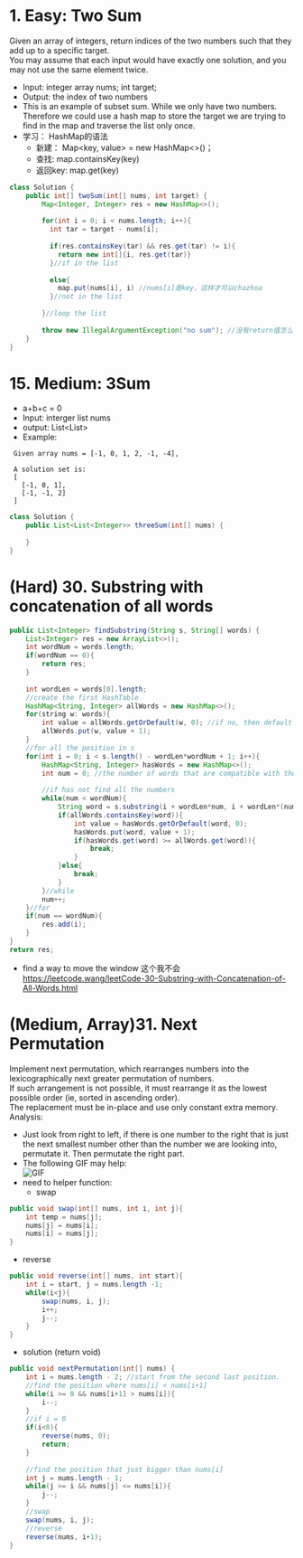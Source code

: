 # 1. Easy: Two Sum
Given an array of integers, return indices of the two numbers such that they add up to a specific target.   
You may assume that each input would have exactly one solution, and you may not use the same element twice.   
* Input: integer array nums; int target;   
* Output: the index of two numbers
* This is an example of subset sum. 
While we only have two numbers. Therefore we could use a hash map to store the target we are trying to find in the map and traverse the list only once.   
* 学习： HashMap的语法
  * 新建： Map<key, value> = new HashMap<>()；
  * 查找: map.containsKey(key)
  * 返回key: map.get(key)
```Java
class Solution {
    public int[] twoSum(int[] nums, int target) {
        Map<Integer, Integer> res = new HashMap<>();
        
        for(int i = 0; i < nums.length; i++){
          int tar = target - nums[i];
          
          if(res.containsKey(tar) && res.get(tar) != i){
            return new int[]{i, res.get(tar)}
          }//if in the list
          
          else{
            map.put(nums[i], i) //nums[i]是key，这样才可以chazhoa
          }//not in the list
          
        }//loop the list
        
        throw new IllegalArgumentException("no sum"); //没有return值怎么办，报exception
    }
}
```

# 15. Medium: 3Sum
* a+b+c = 0
* Input: interger list nums
* output: List<List<Integer>> 
* Example:
 ```
  Given array nums = [-1, 0, 1, 2, -1, -4],

  A solution set is:
  [
    [-1, 0, 1],
    [-1, -1, 2]
  ]
 ```
```Java
class Solution {
    public List<List<Integer>> threeSum(int[] nums) {
        
    }
}
```

# (Hard) 30. Substring with concatenation of all words
```Java
public List<Integer> findSubstring(String s, String[] words) {
    List<Integer> res = new ArrayList<>();
    int wordNum = words.length;
    if(wordNum == 0){
        return res;
    }
     
    int wordLen = words[0].length;
    //create the first HashTable
    HashMap<String, Integer> allWords = new HashMap<>();
    for(string w: words){
        int value = allWords.getOrDefault(w, 0); //if no, then default = 0; else = get(w)
        allWords.put(w, value + 1);
    }
    //for all the position in s
    for(int i = 0; i < s.length() - wordLen*wordNum + 1; i++){
        HashMap<String, Integer> hasWords = new HashMap<>();
        int num = 0; //the number of words that are compatible with the 'words'
        
        //if has not find all the numbers
        while(num < wordNum){
            String word = s.substring(i + wordLen*num, i + wordLen*(num + 1));
            if(allWords.containsKey(word)){
                int value = hasWords.getOrDefault(word, 0);
                hasWords.put(word, value + 1);
                if(hasWords.get(word) >= allWords.get(word)){
                    break;
                }
            }else{
                break;
            }     
        }//while
        num++;
    }//for
    if(num == wordNum){
        res.add(i);
    }
}
return res;
```

* find a way to move the window
这个我不会    
https://leetcode.wang/leetCode-30-Substring-with-Concatenation-of-All-Words.html

# (Medium, Array)31. Next Permutation
Implement next permutation, which rearranges numbers into the lexicographically next greater permutation of numbers.     
If such arrangement is not possible, it must rearrange it as the lowest possible order (ie, sorted in ascending order).    
The replacement must be in-place and use only constant extra memory.    
Analysis:    
* Just look from right to left, if there is one number to the right that is just the next smallest number other than the number we are looking into, permutate it. Then permutate the right part.  
* The following GIF may help:   
![GIF](https://windliang.oss-cn-beijing.aliyuncs.com/31_Next_Permutation.gif)
* need to helper function:
    * swap
```Java
public void swap(int[] nums, int i, int j){
    int temp = nums[j];
    nums[j] = nums[i];
    nums[i] = nums[j];
}
```
* reverse
```Java
public void reverse(int[] nums, int start){
    int i = start, j = nums.length -1;
    while(i<j){
        swap(nums, i, j);
        i++;
        j--;
    }
}
```
* solution (return void)
```Java
public void nextPermutation(int[] nums) {
    int i = nums.length - 2; //start from the second last position.
    //find the position where nums[i] < nums[i+1]
    while(i >= 0 && nums[i+1] > nums[i]){
        i--;
    }
    //if i = 0
    if(i<0){
        reverse(nums, 0);
        return;
    }
    
    //find the position that just bigger than nums[i]
    int j = nums.length - 1;
    while(j >= i && nums[j] <= nums[i]){
        j--;
    }
    //swap
    swap(nums, i, j);
    //reverse
    reverse(nums, i+1);
}
```
